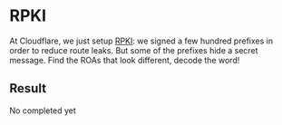 # RPKI

At Cloudflare, we just setup [RPKI](https://blog.cloudflare.com/rpki-details/): we signed a few hundred prefixes in order to reduce route leaks. But some of the prefixes hide a secret message. Find the ROAs that look different, decode the word!

## Result

No completed yet